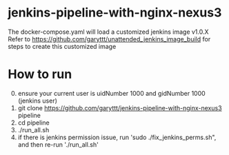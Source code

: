 # jenkins-pipeline-with-nginx-nexus3
The docker-compose.yaml will load a customized jenkins image v1.0.X
Refer to https://github.com/garyttt/unattended_jenkins_image_build for steps to create this customized image

# How to run
0. ensure your current user is uidNumber 1000 and gidNumber 1000 (jenkins user)
1. git clone https://github.com/garyttt/jenkins-pipeline-with-nginx-nexus3 pipeline
2. cd pipeline
3. ./run_all.sh
4. if there is jenkins permission issue, run 'sudo ./fix_jenkins_perms.sh", and then re-run './run_all.sh'
